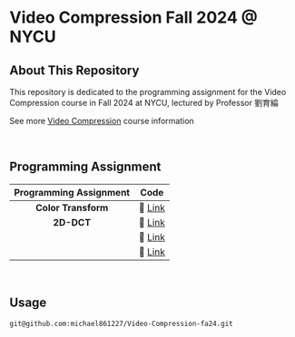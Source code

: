 # Video Compression Fall 2024 @ NYCU

## About This Repository

This repository is dedicated to the programming assignment for the Video Compression course in Fall 2024 at NYCU, lectured by Professor 劉育綸

See more [Video Compression](https://timetable.nycu.edu.tw/?r=main/crsoutline&Acy=113&Sem=1&CrsNo=535657&lang=zh-tw) course information

<!-- <BR>

## Lecture

| Lecture |                Description                 |
| :-----: | :----------------------------------------: |
|   L1    |         **_Course Introduction_**          |
|   L2    | **_Parallel and Distributed Programming_** |
|   L3    |    **_Parallel hardware and software_**    |
|   L4    |               **_Pthreads_**               |
|   L5    |                 **_MPI_**                  |
|   L6    |                 **_CUDA_**                 |
|   L7    |                **_OpenCL_**                | -->

<BR>

## Programming Assignment

| Programming Assignment |         Code          |
| :--------------------: | :-------------------: |
|  **Color Transform**   | :link: [Link](./HW1/) |
|       **2D-DCT**       | :link: [Link](./HW2/) |
|                        | :link: [Link](./HW3/) |
|                        | :link: [Link](./HW4/) |

<Br>

## Usage

```shell=
git@github.com:michael861227/Video-Compression-fa24.git
```
